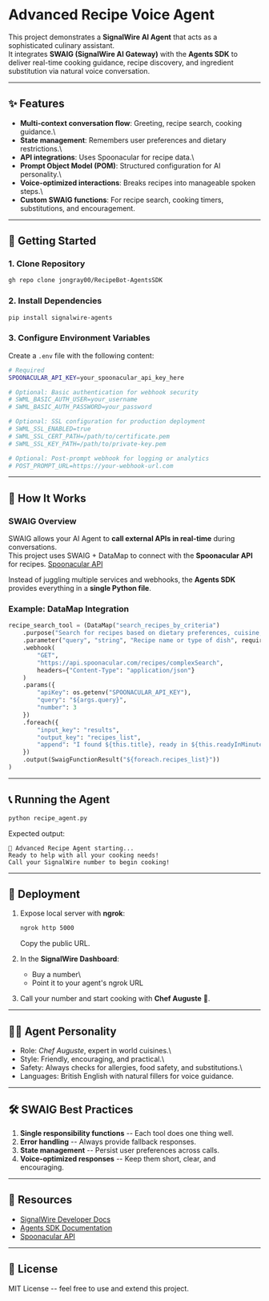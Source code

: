 # Advanced Recipe Voice Agent

This project demonstrates a **SignalWire AI Agent** that acts as a
sophisticated culinary assistant.\
It integrates **SWAIG (SignalWire AI Gateway)** with the **Agents SDK**
to deliver real-time cooking guidance, recipe discovery, and ingredient
substitution via natural voice conversation.

------------------------------------------------------------------------

## ✨ Features

-   **Multi-context conversation flow**: Greeting, recipe search,
    cooking guidance.\
-   **State management**: Remembers user preferences and dietary
    restrictions.\
-   **API integrations**: Uses Spoonacular for recipe data.\
-   **Prompt Object Model (POM)**: Structured configuration for AI
    personality.\
-   **Voice-optimized interactions**: Breaks recipes into manageable
    spoken steps.\
-   **Custom SWAIG functions**: For recipe search, cooking timers,
    substitutions, and encouragement.

------------------------------------------------------------------------

## 🚀 Getting Started

### 1. Clone Repository

``` bash
gh repo clone jongray00/RecipeBot-AgentsSDK
```

### 2. Install Dependencies

``` bash
pip install signalwire-agents
```

### 3. Configure Environment Variables

Create a `.env` file with the following content:

``` bash
# Required
SPOONACULAR_API_KEY=your_spoonacular_api_key_here

# Optional: Basic authentication for webhook security
# SWML_BASIC_AUTH_USER=your_username
# SWML_BASIC_AUTH_PASSWORD=your_password

# Optional: SSL configuration for production deployment
# SWML_SSL_ENABLED=true
# SWML_SSL_CERT_PATH=/path/to/certificate.pem
# SWML_SSL_KEY_PATH=/path/to/private-key.pem

# Optional: Post-prompt webhook for logging or analytics
# POST_PROMPT_URL=https://your-webhook-url.com
```

------------------------------------------------------------------------

## 📖 How It Works

### SWAIG Overview

SWAIG allows your AI Agent to **call external APIs in real-time** during
conversations.\
This project uses SWAIG + DataMap to connect with the **Spoonacular
API** for recipes. [Spoonacular API](https://spoonacular.com/food-api)

Instead of juggling multiple services and webhooks, the **Agents SDK**
provides everything in a **single Python file**.

### Example: DataMap Integration

``` python
recipe_search_tool = (DataMap("search_recipes_by_criteria")
    .purpose("Search for recipes based on dietary preferences, cuisine, and cooking time")
    .parameter("query", "string", "Recipe name or type of dish", required=True)
    .webhook(
        "GET",
        "https://api.spoonacular.com/recipes/complexSearch",
        headers={"Content-Type": "application/json"}
    )
    .params({
        "apiKey": os.getenv("SPOONACULAR_API_KEY"),
        "query": "${args.query}",
        "number": 3
    })
    .foreach({
        "input_key": "results",
        "output_key": "recipes_list",
        "append": "I found ${this.title}, ready in ${this.readyInMinutes} minutes."
    })
    .output(SwaigFunctionResult("${foreach.recipes_list}"))
)
```

------------------------------------------------------------------------

## 📞 Running the Agent

``` bash
python recipe_agent.py
```

Expected output:

    🍳 Advanced Recipe Agent starting...
    Ready to help with all your cooking needs!
    Call your SignalWire number to begin cooking!

------------------------------------------------------------------------

## 📡 Deployment

1.  Expose local server with **ngrok**:

    ``` bash
    ngrok http 5000
    ```

    Copy the public URL.

2.  In the **SignalWire Dashboard**:

    -   Buy a number\
    -   Point it to your agent's ngrok URL

3.  Call your number and start cooking with **Chef Auguste** 🍲.

------------------------------------------------------------------------

## 🧑‍🍳 Agent Personality

-   Role: *Chef Auguste*, expert in world cuisines.\
-   Style: Friendly, encouraging, and practical.\
-   Safety: Always checks for allergies, food safety, and
    substitutions.\
-   Languages: British English with natural fillers for voice guidance.

------------------------------------------------------------------------

## 🛠️ SWAIG Best Practices

1.  **Single responsibility functions** -- Each tool does one thing
    well.
2.  **Error handling** -- Always provide fallback responses.
3.  **State management** -- Persist user preferences across calls.
4.  **Voice-optimized responses** -- Keep them short, clear, and
    encouraging.

------------------------------------------------------------------------

## 🔗 Resources

-   [SignalWire Developer Docs](https://developer.signalwire.com)
-   [Agents SDK Documentation](https://developer.signalwire.com/agents)
-   [Spoonacular API](https://spoonacular.com/food-api)

------------------------------------------------------------------------

## 📝 License

MIT License -- feel free to use and extend this project.
